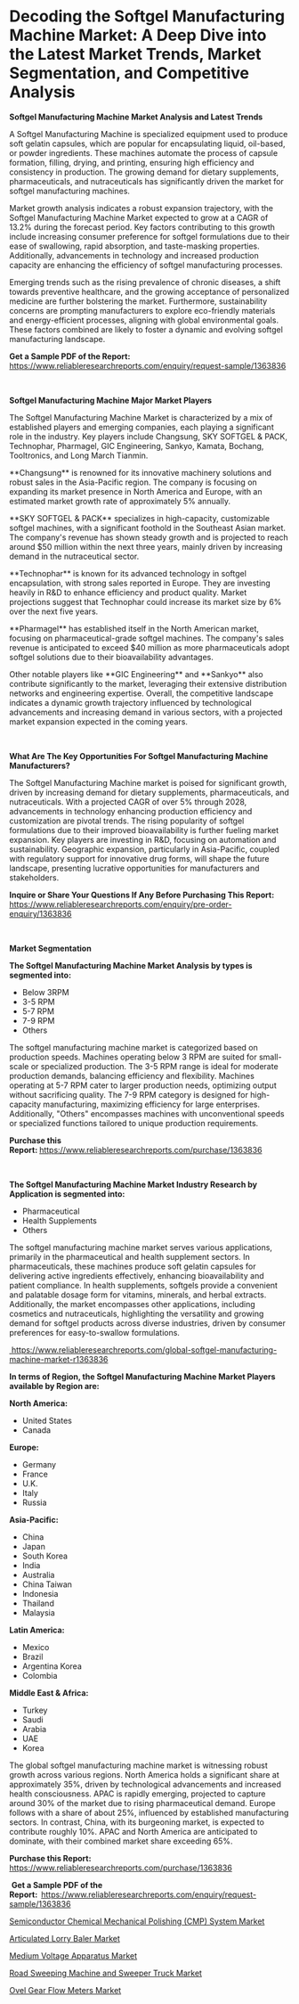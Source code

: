 <p><h1>Decoding the Softgel Manufacturing Machine Market: A Deep Dive into the Latest Market Trends, Market Segmentation, and Competitive Analysis</h1></p><p><strong>Softgel Manufacturing Machine Market Analysis and Latest Trends</strong></p>
<p><p>A Softgel Manufacturing Machine is specialized equipment used to produce soft gelatin capsules, which are popular for encapsulating liquid, oil-based, or powder ingredients. These machines automate the process of capsule formation, filling, drying, and printing, ensuring high efficiency and consistency in production. The growing demand for dietary supplements, pharmaceuticals, and nutraceuticals has significantly driven the market for softgel manufacturing machines.</p><p>Market growth analysis indicates a robust expansion trajectory, with the Softgel Manufacturing Machine Market expected to grow at a CAGR of 13.2% during the forecast period. Key factors contributing to this growth include increasing consumer preference for softgel formulations due to their ease of swallowing, rapid absorption, and taste-masking properties. Additionally, advancements in technology and increased production capacity are enhancing the efficiency of softgel manufacturing processes. </p><p>Emerging trends such as the rising prevalence of chronic diseases, a shift towards preventive healthcare, and the growing acceptance of personalized medicine are further bolstering the market. Furthermore, sustainability concerns are prompting manufacturers to explore eco-friendly materials and energy-efficient processes, aligning with global environmental goals. These factors combined are likely to foster a dynamic and evolving softgel manufacturing landscape.</p></p>
<p><strong>Get a Sample PDF of the Report:&nbsp;</strong> <a href="https://www.reliableresearchreports.com/enquiry/request-sample/1363836?utm_campaign=7&utm_medium=2&utm_source=Github&utm_content=ia&utm_term=12042025&utm_id=softgel-manufacturing-machine">https://www.reliableresearchreports.com/enquiry/request-sample/1363836</a></p>
<p>&nbsp;</p>
<p><strong>Softgel Manufacturing Machine Major Market Players</strong></p>
<p><p>The Softgel Manufacturing Machine Market is characterized by a mix of established players and emerging companies, each playing a significant role in the industry. Key players include Changsung, SKY SOFTGEL & PACK, Technophar, Pharmagel, GIC Engineering, Sankyo, Kamata, Bochang, Tooltronics, and Long March Tianmin. </p><p>**Changsung** is renowned for its innovative machinery solutions and robust sales in the Asia-Pacific region. The company is focusing on expanding its market presence in North America and Europe, with an estimated market growth rate of approximately 5% annually. </p><p>**SKY SOFTGEL & PACK** specializes in high-capacity, customizable softgel machines, with a significant foothold in the Southeast Asian market. The company's revenue has shown steady growth and is projected to reach around $50 million within the next three years, mainly driven by increasing demand in the nutraceutical sector.</p><p>**Technophar** is known for its advanced technology in softgel encapsulation, with strong sales reported in Europe. They are investing heavily in R&D to enhance efficiency and product quality. Market projections suggest that Technophar could increase its market size by 6% over the next five years.</p><p>**Pharmagel** has established itself in the North American market, focusing on pharmaceutical-grade softgel machines. The company's sales revenue is anticipated to exceed $40 million as more pharmaceuticals adopt softgel solutions due to their bioavailability advantages.</p><p>Other notable players like **GIC Engineering** and **Sankyo** also contribute significantly to the market, leveraging their extensive distribution networks and engineering expertise. Overall, the competitive landscape indicates a dynamic growth trajectory influenced by technological advancements and increasing demand in various sectors, with a projected market expansion expected in the coming years.</p></p>
<p>&nbsp;</p>
<p><strong>What Are The Key Opportunities For Softgel Manufacturing Machine Manufacturers?</strong></p>
<p><p>The Softgel Manufacturing Machine market is poised for significant growth, driven by increasing demand for dietary supplements, pharmaceuticals, and nutraceuticals. With a projected CAGR of over 5% through 2028, advancements in technology enhancing production efficiency and customization are pivotal trends. The rising popularity of softgel formulations due to their improved bioavailability is further fueling market expansion. Key players are investing in R&D, focusing on automation and sustainability. Geographic expansion, particularly in Asia-Pacific, coupled with regulatory support for innovative drug forms, will shape the future landscape, presenting lucrative opportunities for manufacturers and stakeholders.</p></p>
<p><strong>Inquire or Share Your Questions If Any Before Purchasing This Report:</strong> <a href="https://www.reliableresearchreports.com/enquiry/pre-order-enquiry/1363836?utm_campaign=7&utm_medium=2&utm_source=Github&utm_content=ia&utm_term=12042025&utm_id=softgel-manufacturing-machine">https://www.reliableresearchreports.com/enquiry/pre-order-enquiry/1363836</a></p>
<p>&nbsp;</p>
<p><strong>Market Segmentation</strong></p>
<p><strong>The Softgel Manufacturing Machine Market Analysis by types is segmented into:</strong></p>
<p><ul><li>Below 3RPM</li><li>3-5 RPM</li><li>5-7 RPM</li><li>7-9 RPM</li><li>Others</li></ul></p>
<p><p>The softgel manufacturing machine market is categorized based on production speeds. Machines operating below 3 RPM are suited for small-scale or specialized production. The 3-5 RPM range is ideal for moderate production demands, balancing efficiency and flexibility. Machines operating at 5-7 RPM cater to larger production needs, optimizing output without sacrificing quality. The 7-9 RPM category is designed for high-capacity manufacturing, maximizing efficiency for large enterprises. Additionally, "Others" encompasses machines with unconventional speeds or specialized functions tailored to unique production requirements.</p></p>
<p><strong>Purchase this Report:&nbsp;</strong><a href="https://www.reliableresearchreports.com/purchase/1363836?utm_campaign=7&utm_medium=2&utm_source=Github&utm_content=ia&utm_term=12042025&utm_id=softgel-manufacturing-machine">https://www.reliableresearchreports.com/purchase/1363836</a></p>
<p>&nbsp;</p>
<p><strong>The Softgel Manufacturing Machine Market Industry Research by Application is segmented into:</strong></p>
<p><ul><li>Pharmaceutical</li><li>Health Supplements</li><li>Others</li></ul></p>
<p><p>The softgel manufacturing machine market serves various applications, primarily in the pharmaceutical and health supplement sectors. In pharmaceuticals, these machines produce soft gelatin capsules for delivering active ingredients effectively, enhancing bioavailability and patient compliance. In health supplements, softgels provide a convenient and palatable dosage form for vitamins, minerals, and herbal extracts. Additionally, the market encompasses other applications, including cosmetics and nutraceuticals, highlighting the versatility and growing demand for softgel products across diverse industries, driven by consumer preferences for easy-to-swallow formulations.</p></p>
<p><a href="https://www.reliableresearchreports.com/global-softgel-manufacturing-machine-market-r1363836?utm_campaign=7&utm_medium=2&utm_source=Github&utm_content=ia&utm_term=12042025&utm_id=softgel-manufacturing-machine">&nbsp;https://www.reliableresearchreports.com/global-softgel-manufacturing-machine-market-r1363836</a></p>
<p><strong>In terms of Region, the Softgel Manufacturing Machine Market Players available by Region are:</strong></p>
<p>
    <p> <strong> North America: </strong>
        <ul>
            <li>United States</li>
            <li>Canada</li>
        </ul>
        </p> 
    <p> <strong> Europe: </strong>
        <ul>
            <li>Germany</li>
            <li>France</li>
            <li>U.K.</li>
            <li>Italy</li>
            <li>Russia</li>
        </ul>
        </p> 
    <p> <strong> Asia-Pacific: </strong>
        <ul>
            <li>China</li>
            <li>Japan</li>
            <li>South Korea</li>
            <li>India</li>
            <li>Australia</li>
            <li>China Taiwan</li>
            <li>Indonesia</li>
            <li>Thailand</li>
            <li>Malaysia</li>
        </ul>
        </p> 
    <p> <strong> Latin America: </strong>
        <ul>
            <li>Mexico</li>
            <li>Brazil</li>
            <li>Argentina Korea</li>
            <li>Colombia</li>
        </ul>
        </p> 
    <p> <strong> Middle East & Africa: </strong>
        <ul>
            <li>Turkey</li>
            <li>Saudi</li>
            <li>Arabia</li>
            <li>UAE</li>
            <li>Korea</li>
        </ul>
    </p>
    </p>
<p><p>The global softgel manufacturing machine market is witnessing robust growth across various regions. North America holds a significant share at approximately 35%, driven by technological advancements and increased health consciousness. APAC is rapidly emerging, projected to capture around 30% of the market due to rising pharmaceutical demand. Europe follows with a share of about 25%, influenced by established manufacturing sectors. In contrast, China, with its burgeoning market, is expected to contribute roughly 10%. APAC and North America are anticipated to dominate, with their combined market share exceeding 65%.</p></p>
<p><strong>Purchase this Report: </strong><a href="https://www.reliableresearchreports.com/purchase/1363836?utm_campaign=7&utm_medium=2&utm_source=Github&utm_content=ia&utm_term=12042025&utm_id=softgel-manufacturing-machine">https://www.reliableresearchreports.com/purchase/1363836</a></p>
<p>&nbsp;<strong>Get a Sample PDF of the Report:&nbsp;&nbsp;</strong><a href="https://www.reliableresearchreports.com/enquiry/request-sample/1363836?utm_campaign=7&utm_medium=2&utm_source=Github&utm_content=ia&utm_term=12042025&utm_id=softgel-manufacturing-machine">https://www.reliableresearchreports.com/enquiry/request-sample/1363836</a></p>
<p><strong></strong></p>
<p><p><a href="https://github.com/joubehobock75/Market-Research-Report-List-1/blob/main/semiconductor-chemical-mechanical-polishing-cmp-system-market.md?utm_campaign=7&utm_medium=2&utm_source=Github&utm_content=ia&utm_term=12042025&utm_id=softgel-manufacturing-machine">Semiconductor Chemical Mechanical Polishing (CMP) System Market</a></p><p><a href="https://github.com/vigatoimrene04/Market-Research-Report-List-1/blob/main/articulated-lorry-baler-market.md?utm_campaign=7&utm_medium=2&utm_source=Github&utm_content=ia&utm_term=12042025&utm_id=softgel-manufacturing-machine">Articulated Lorry Baler Market</a></p><p><a href="https://github.com/bufkamaiahi7/Market-Research-Report-List-1/blob/main/medium-voltage-apparatus-market.md?utm_campaign=7&utm_medium=2&utm_source=Github&utm_content=ia&utm_term=12042025&utm_id=softgel-manufacturing-machine">Medium Voltage Apparatus Market</a></p><p><a href="https://github.com/gasiorgary79/Market-Research-Report-List-1/blob/main/road-sweeping-machine-and-sweeper-truck-market.md?utm_campaign=7&utm_medium=2&utm_source=Github&utm_content=ia&utm_term=12042025&utm_id=softgel-manufacturing-machine">Road Sweeping Machine and Sweeper Truck Market</a></p><p><a href="https://github.com/supashcriana/Market-Research-Report-List-1/blob/main/ovel-gear-flow-meters-market.md?utm_campaign=7&utm_medium=2&utm_source=Github&utm_content=ia&utm_term=12042025&utm_id=softgel-manufacturing-machine">Ovel Gear Flow Meters Market</a></p></p>